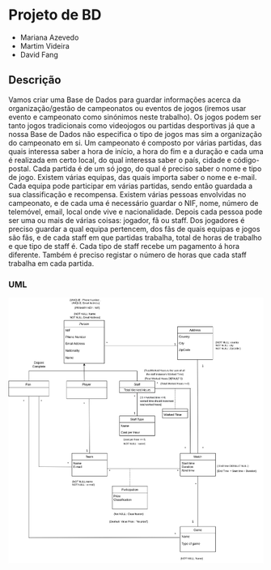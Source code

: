 # Projeto de BD
- Mariana Azevedo
- Martim Videira
- David Fang

## Descrição
Vamos criar uma Base de Dados para guardar informações acerca da organização/gestão de campeonatos ou eventos de jogos (iremos usar evento e campeonato como sinónimos neste trabalho).
Os jogos podem ser tanto jogos tradicionais como videojogos ou partidas desportivas já que a nossa Base de Dados não especifica o tipo de jogos mas sim a organização do campeonato em si.
Um campeonato é composto por várias partidas, das quais interessa saber a hora de início, a hora do fim e a duração e cada uma é realizada em certo local, do qual interessa saber o país, cidade e código-postal. 
Cada partida é de um só jogo, do qual é preciso saber o nome e tipo de jogo. Existem várias equipas, das quais importa saber o nome e e-mail. Cada equipa pode participar em várias partidas, sendo então guardada a sua classificação e recompensa. 
Existem várias pessoas envolvidas no campeonato, e de cada uma é necessário guardar o NIF, nome, número de telemóvel, email, local onde vive e nacionalidade. Depois cada pessoa pode ser uma ou mais de várias coisas: jogador, fã ou staff. Dos jogadores é preciso guardar a qual equipa pertencem, dos fãs de quais equipas e jogos são fãs, e de cada staff em que partidas trabalha, total de horas de trabalho e que tipo de staff é. Cada tipo de staff recebe um pagamento á hora diferente. Também é preciso registar o número de horas que cada staff trabalha em cada partida.
### UML
![UML Model](/finalUML.jpg)
